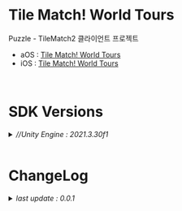 # Tile Match! World Tours

Puzzle - TileMatch2 클라이언트 프로젝트

+ aOS : [Tile Match! World Tours](https://play.google.com/store/apps/details?id=com.ninetap.bubblepartyshooterpuzzle&gl=US)
+ iOS : [Tile Match! World Tours](https://apps.apple.com/app/id6449579663)

<br>

# SDK Versions
<details>
<summary markdown="span"><em>//Unity Engine : 2021.3.30f1</em></summary>
<br>

---
+ UnityPackage Version
   - //External Dependency Manager : 1.2.177
   - //AppsFlyer : 6.12.21
   - //Firebase : 11.4.0
   - //Facebook : 16.0.2
   - //IronSource : 7.5.1
   - //In App Purchasing : 4.9.4

</details>

<br>

# ChangeLog

<details>
<summary markdown="span"><em>last update : 0.0.1</em></summary>
<br>

---
+ 0.0.1
   - Kick Off

</details>